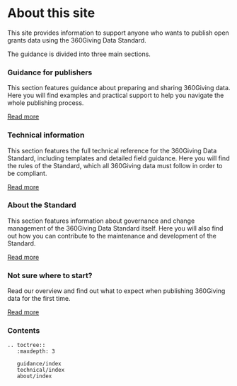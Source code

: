 # About this site
This site provides information to support anyone who wants to publish open grants data using the 360Giving Data Standard.

The guidance is divided into three main sections.

### Guidance for publishers

This section features guidance about preparing and sharing 360Giving data. Here you will find examples and practical support to help you navigate the whole publishing process.

[Read more](guidance)


### Technical information

This section features the full technical reference for the 360Giving Data Standard, including templates and detailed field guidance. Here you will find the rules of the Standard, which all 360Giving data must follow in order to be compliant.

[Read more](technical)


### About the Standard

This section features information about governance and change management of the 360Giving Data Standard itself. Here you will also find out how you can contribute to the maintenance and development of the Standard.

[Read more](about)

### Not sure where to start?

Read our overview and find out what to expect when publishing 360Giving data for the first time.

[Read more](../../guidance/before-starting)

### Contents

```eval_rst
.. toctree::
   :maxdepth: 3

   guidance/index
   technical/index
   about/index

```
